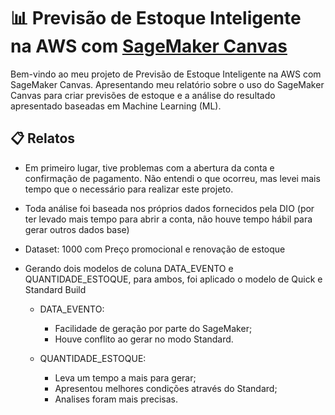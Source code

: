 # 📊 Previsão de Estoque Inteligente na AWS com [SageMaker Canvas](https://aws.amazon.com/pt/sagemaker/canvas/)

Bem-vindo ao meu projeto de Previsão de Estoque Inteligente na AWS com SageMaker Canvas. Apresentando meu relatório sobre o uso do SageMaker Canvas para criar previsões de estoque e a análise do resultado apresentado baseadas em Machine Learning (ML).

## 📋 Relatos

- Em primeiro lugar, tive problemas com a abertura da conta e confirmação de pagamento. Não entendi o que ocorreu, mas levei mais tempo que o necessário para realizar este projeto.
- Toda análise foi baseada nos próprios dados fornecidos pela DIO (por ter levado mais tempo para abrir a conta, não houve tempo hábil para gerar outros dados base)

- Dataset: 1000 com Preço promocional e renovação de estoque
- Gerando dois modelos de coluna DATA_EVENTO e QUANTIDADE_ESTOQUE, para ambos, foi aplicado o modelo de Quick e Standard Build
  - DATA_EVENTO:
    - Facilidade de geração por parte do SageMaker;
    - Houve conflito ao gerar no modo Standard.
   
  - QUANTIDADE_ESTOQUE:
    - Leva um tempo a mais para gerar;
    - Apresentou melhores condições através do Standard;
    - Analises foram mais precisas.
